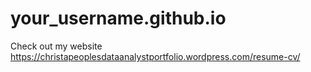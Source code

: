 # your_username.github.io
Check out my website https://christapeoplesdataanalystportfolio.wordpress.com/resume-cv/
